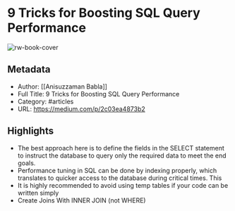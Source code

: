 # 9 Tricks for Boosting SQL Query Performance

![rw-book-cover](https://readwise-assets.s3.amazonaws.com/static/images/article4.6bc1851654a0.png)

## Metadata
- Author: [[Anisuzzaman Babla]]
- Full Title: 9 Tricks for Boosting SQL Query Performance
- Category: #articles
- URL: https://medium.com/p/2c03ea4873b2

## Highlights
- The best approach here is to define the fields in the SELECT statement to instruct the database to query only the required data to meet the end goals.
- Performance tuning in SQL can be done by indexing properly, which translates to quicker access to the database during critical times. This
- It is highly recommended to avoid using temp tables if your code can be written simply
- Create Joins With INNER JOIN (not WHERE)
